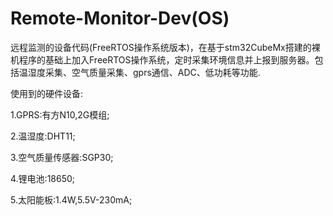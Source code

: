 # Remote-Monitor-Dev(OS)
远程监测的设备代码(FreeRTOS操作系统版本)，在基于stm32CubeMx搭建的裸机程序的基础上加入FreeRTOS操作系统，定时采集环境信息并上报到服务器。包括温湿度采集、空气质量采集、gprs通信、ADC、低功耗等功能.  

使用到的硬件设备:  

1.GPRS:有方N10,2G模组;  

2.温湿度:DHT11;  

3.空气质量传感器:SGP30;  

4.锂电池:18650;  

5.太阳能板:1.4W,5.5V-230mA;  

